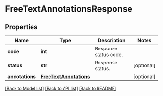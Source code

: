 ﻿# FreeTextAnnotationsResponse


## Properties
Name | Type | Description | Notes
------------ | ------------- | ------------- | -------------
**code** | **int** | Response status code. | 
**status** | **str** | Response status. | [optional] 
**annotations** | [**FreeTextAnnotations**](FreeTextAnnotations.md) |  | [optional] 

[[Back to Model list]](../README.md#documentation-for-models) [[Back to API list]](../README.md#documentation-for-api-endpoints) [[Back to README]](../README.md)


